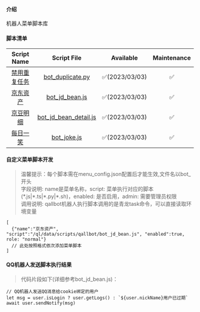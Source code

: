 #### 介绍
机器人菜单脚本库

#### 脚本清单
| Script Name        | Script File                | Available        | Maintenance |
|:------------------:|:--------------------------:|:----------------:|:-----------:|
| [禁用重复任务](#)   | [bot_duplicate.py](https://gitee.com/qlpanel/scripts/raw/master/qallbot/bot_duplicate.py)      | ✅(2023/03/03)  | ✅          |
| [京东资产](#)       | [bot_jd_bean.js](https://gitee.com/qlpanel/scripts/raw/master/qallbot/bot_jd_bean.js)        | ✅(2023/03/03)  | ✅          |
| [京豆明细](#)       | [bot_jd_bean_detail.js](https://gitee.com/qlpanel/scripts/raw/master/qallbot/bot_jd_bean_detail.js) | ✅(2023/03/03)  | ✅          |
| [每日一笑](#)       | [bot_joke.js](https://gitee.com/qlpanel/scripts/raw/master/qallbot/bot_joke.js)           | ✅(2023/03/03)  | ✅          |

#### 自定义菜单脚本开发
> 温馨提示：每个脚本需在menu_config.json配置后才能生效,文件名以bot_开头
<br>字段说明: name是菜单名称，script: 菜单执行对应的脚本(\*.js|\*.ts|\*.py|\*.sh)，enabled: 是否启用，admin: 需要管理员权限
<br>调用说明: qallbot机器人执行脚本调用的是青龙task命令，可以直接读取环境变量
```
[
  {"name":"京东资产", "script":"/ql/data/scripts/qallbot/bot_jd_bean.js", "enabled":true, role: "normal"}
  // 此处按照格式依次添加菜单脚本
]
```

#### QQ机器人发送脚本执行结果
> 代码片段如下(详细参考bot_jd_bean.js)：
```
// QQ机器人发送QQ消息给cookie绑定的用户
let msg = user.isLogin ? user.getLogs() : `${user.nickName}用户已过期`
await user.sendNotify(msg)
```